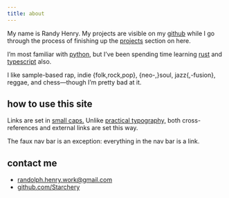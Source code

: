 ```yaml
---
title: about
---
```


My name is Randy Henry.
My projects are visible on my
[github](github.com/Starchery)
while I go through the process of finishing up the
[projects](/projects)
section on here.

I’m most familiar with
[python](https://python.org),
but I’ve been spending time learning
[rust](https://rust-lang.org)
and [typescript](https://www.typescriptlang.org/)
also.

I like
sample-based rap,
indie {folk,rock,pop},
{neo-,}soul,
jazz{,-fusion},
reggae,
and chess&mdash;though I’m pretty bad at it.

## how to use this site

Links are set in [small caps.](/)
Unlike [practical typography,](https://0x0.st/Njj5)
both cross-references and external links are set this way.

The faux nav bar is an exception: everything in the nav bar is a link.

## contact me

* [randolph.henry.work@gmail.com](mailto:randolph.henry.work@gmail.com)
* [github.com/Starchery](https://github.com/Starchery)
